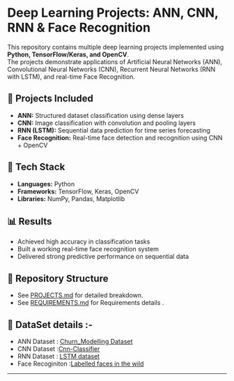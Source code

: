 # Deep Learning Projects: ANN, CNN, RNN & Face Recognition  

This repository contains multiple deep learning projects implemented using **Python, TensorFlow/Keras, and OpenCV**.  
The projects demonstrate applications of Artificial Neural Networks (ANN), Convolutional Neural Networks (CNN), Recurrent Neural Networks (RNN with LSTM), and real-time Face Recognition.  

## 📌 Projects Included  
- **ANN:** Structured dataset classification using dense layers  
- **CNN:** Image classification with convolution and pooling layers  
- **RNN (LSTM):** Sequential data prediction for time series forecasting  
- **Face Recognition:** Real-time face detection and recognition using CNN + OpenCV  

## 🚀 Tech Stack  
- **Languages:** Python  
- **Frameworks:** TensorFlow, Keras, OpenCV  
- **Libraries:** NumPy, Pandas, Matplotlib  

## 📊 Results  
- Achieved high accuracy in classification tasks  
- Built a working real-time face recognition system  
- Delivered strong predictive performance on sequential data  

## 📂 Repository Structure  
- See [PROJECTS.md](PROJECTS.md) for detailed breakdown.
- See [REQUIREMENTS.md](https://github.com/Aniru1105/Deep-Learning-Projects-ANN-CNN-RNN-and-Face-Recognition/blob/main/REQUIREMENTS.txt) for Requirements details .

## 📂 DataSet details :-
- ANN Dataset : [Churn_Modelling Dataset](https://github.com/Aniru1105/Deep-Learning-Projects-ANN-CNN-RNN-and-Face-Recognition/blob/Datasets/Churn_Modelling.csv)
- CNN Dataset :[Cnn-Classifier](https://www.kaggle.com/datasets/vishallazrus/cat-vs-dog-image-classification-making-prediction)
- RNN Dataset : [LSTM dataset](https://github.com/Aniru1105/Deep-Learning-Projects-ANN-CNN-RNN-and-Face-Recognition/tree/Datasets/lstm)
- Face Recoginiton :[Labelled faces in the wild ](https://www.kaggle.com/datasets/jessicali9530/lfw-dataset)
---
 
